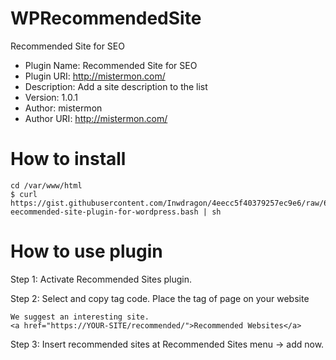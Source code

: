 # WPRecommendedSite
Recommended Site for SEO 

* Plugin Name: Recommended Site for SEO
* Plugin URI: http://mistermon.com/
* Description: Add a site description to the list
* Version: 1.0.1
* Author: mistermon
* Author URI: http://mistermon.com/

# How to install
````
cd /var/www/html
$ curl https://gist.githubusercontent.com/Inwdragon/4eecc5f40379257ec9e6/raw/69a0890d95ebcb2c6a38a93cccd2008ac7c0daed/Install-eecommended-site-plugin-for-wordpress.bash | sh
````

# How to use plugin
Step 1: Activate Recommended Sites plugin.

Step 2: Select and copy tag code. Place the tag of page on your website
````
We suggest an interesting site.
<a href="https://YOUR-SITE/recommended/">Recommended Websites</a> 
````
Step 3: Insert recommended sites at Recommended Sites menu -> add now.
